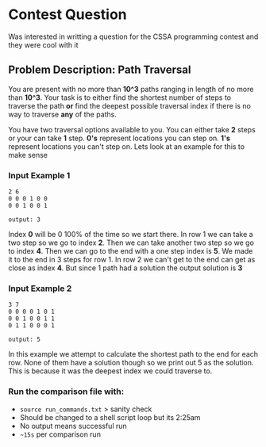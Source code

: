 # Contest Question
Was interested in writting a question for the CSSA programming contest and they were cool with it

## Problem Description: Path Traversal

You are present with no more than **10^3** paths ranging in length of no more than **10^3**. Your task is to either find the shortest number of steps to traverse the path **or** find the deepest possible traversal index if there is no way to traverse **any** of the paths.

You have two traversal options available to you. You can either take **2** steps or your can take **1** step. **0's** represent locations you can step on. **1's** represent locations you can't step on. Lets look at an example for this to make sense

### Input Example 1
```
2 6
0 0 0 1 0 0
0 0 1 0 0 1
```
`output: 3`

Index **0** will be 0 100% of the time so we start there. In row 1 we can take a two step so we go to index **2**. Then we can take another two step so we go to index **4**. Then we can go to the end with a one step index is **5**. We made it to the end in 3 steps for row 1. In row 2 we can't get to the end can get as close as index **4**. But since 1 path had a solution the output solution is **3**

### Input Example 2
```
3 7
0 0 0 0 1 0 1
0 0 1 0 0 1 1
0 1 1 0 0 0 1
```
`output: 5`

In this example we attempt to calculate the shortest path to the end for each row. None of them have a solution though so we print out 5 as the solution. This is because it was the deepest index we could traverse to.



### Run the comparison file with:
- `source run_commands.txt` > sanity check
- Should be changed to a shell script loop but its 2:25am
- No output means successful run
- `~15s` per comparison run